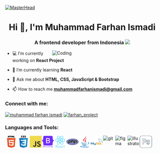 [![MasterHead](https://github.com/farhanismadi/farhanismadi/blob/main/banner.gif)](https://rishavchanda.io)
<h1 align="center">Hi 👋, I'm Muhammad Farhan Ismadi</h1>
<h3 align="center">A frontend developer from Indonesia <img src="https://emojipedia-us.s3.dualstack.us-west-1.amazonaws.com/thumbs/72/twitter/322/flag-indonesia_1f1ee-1f1e9.png" width="25px"></h3>
<img align="right" alt="Coding" width="350" src="https://github.com/farhanismadi/farhanismadi/blob/main/image.gif">

- 💻 I’m currently working on **React Project**

- 🙇 I’m currently learning **React**

- 💬 Ask me about **HTML, CSS, JavaScript & Bootstrap**

- 📫 How to reach me **muhammadfarhanismadi@gmail.com**

<h3 align="left">Connect with me:</h3>
<p align="left">
<a href="https://linkedin.com/in/muhammad farhan ismadi" target="blank"><img align="center" src="https://raw.githubusercontent.com/rahuldkjain/github-profile-readme-generator/master/src/images/icons/Social/linked-in-alt.svg" alt="muhammad farhan ismadi" height="30" width="40" /></a>
<a href="https://instagram.com/farhan_project" target="blank"><img align="center" src="https://raw.githubusercontent.com/rahuldkjain/github-profile-readme-generator/master/src/images/icons/Social/instagram.svg" alt="farhan_project" height="30" width="40" /></a>
</p>

<h3 align="left">Languages and Tools:</h3>
<img align="left" src="https://raw.githubusercontent.com/devicons/devicon/master/icons/html5/html5-original-wordmark.svg" alt="html5" width="40" height="40" /> 
<img align="left" src="https://raw.githubusercontent.com/devicons/devicon/master/icons/css3/css3-original-wordmark.svg" alt="css3" width="40" height="40" />
<img align="left" src="https://raw.githubusercontent.com/devicons/devicon/master/icons/javascript/javascript-original.svg" alt="javascript" width="40" height="40" />
<img align="left" src="https://raw.githubusercontent.com/devicons/devicon/master/icons/bootstrap/bootstrap-plain-wordmark.svg" alt="bootstrap" width="40" height="40"/>
<img align="left" src="https://raw.githubusercontent.com/devicons/devicon/master/icons/react/react-original-wordmark.svg" alt="react" width="40" height="40" />
<img align="left" src="https://raw.githubusercontent.com/devicons/devicon/master/icons/php/php-original.svg" alt="php" width="40" height="40" />
<img align="left" src="https://raw.githubusercontent.com/devicons/devicon/master/icons/java/java-original.svg" alt="java" width="40" height="40" />
<img align="left" src="https://raw.githubusercontent.com/devicons/devicon/master/icons/mysql/mysql-original-wordmark.svg" alt="mysql" width="40" height="40"/>
<img align="left" src="https://www.vectorlogo.zone/logos/git-scm/git-scm-icon.svg" alt="git" width="40" height="40" /> 
<img align="left" src="https://www.vectorlogo.zone/logos/figma/figma-icon.svg" alt="figma" width="40" height="40" />
<img align="left" src="https://www.vectorlogo.zone/logos/adobe_illustrator/adobe_illustrator-icon.svg" alt="illustrator" width="40" height="40" /> 
<img align="left" src="https://raw.githubusercontent.com/devicons/devicon/master/icons/photoshop/photoshop-line.svg" alt="photoshop" width="40" height="40" /> 
 

